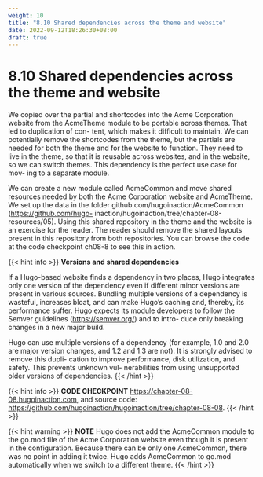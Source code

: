 ```yaml
---
weight: 10
title: "8.10 Shared dependencies across the theme and website"
date: 2022-09-12T18:26:30+08:00
draft: true
---
```


# 8.10 Shared dependencies across the theme and website

We copied over the partial and shortcodes into the Acme Corporation website from the AcmeTheme module to be portable across themes. That led to duplication of con- tent, which makes it difficult to maintain. We can potentially remove the shortcodes from the theme, but the partials are needed for both the theme and for the website to function. They need to live in the theme, so that it is reusable across websites, and in the website, so we can switch themes. This dependency is the perfect use case for mov- ing to a separate module.

We can create a new module called AcmeCommon and move shared resources needed by both the Acme Corporation website and AcmeTheme. We set up the data in  the  folder  github.com/hugoinaction/AcmeCommon  (https://github.com/hugo- inaction/hugoinaction/tree/chapter-08-resources/05).  Using  this  shared  repository
in the theme and the website is an exercise for the reader. The reader should remove the shared layouts present in this repository from both repositories. You can browse the code at the code checkpoint ch08-8 to see this in action.

{{< hint info >}}
**Versions and shared dependencies**

If a Hugo-based website finds a dependency in two places, Hugo integrates only one version of the dependency even if different minor versions are present in various sources. Bundling multiple versions of a dependency is wasteful, increases bloat, and can make Hugo’s caching and, thereby, its performance suffer. Hugo expects its module developers to follow the Semver guidelines (https://semver.org/) and to intro- duce only breaking changes in a new major build.

Hugo can use multiple versions of a dependency (for example, 1.0 and 2.0 are major version changes, and 1.2 and 1.3 are not). It is strongly advised to remove this dupli- cation to improve performance, disk utilization, and safety. This prevents unknown vul- nerabilities from using unsupported older versions of dependencies.
{{< /hint >}}

{{< hint info >}}
**CODE CHECKPOINT**    https://chapter-08-08.hugoinaction.com, and source code: https://github.com/hugoinaction/hugoinaction/tree/chapter-08-08.
{{< /hint >}}

{{< hint warning >}}
**NOTE** Hugo does not add the AcmeCommon module to the go.mod file of the Acme Corporation website even though it is present in the configuration. Because there can be only one AcmeCommon, there was no point in adding it twice. Hugo adds AcmeCommon to go.mod automatically when we switch to a different theme.
{{< /hint >}}